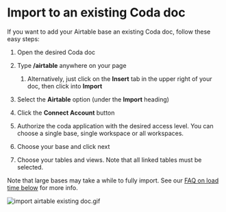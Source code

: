 **Import to an existing Coda doc**
==================================


If you want to add your Airtable base an existing Coda doc, follow these easy steps:


1. Open the desired Coda doc
2. Type **/airtable** anywhere on your page


	1. Alternatively, just click on the **Insert** tab in the upper right of your doc, then click into **Import**
3. Select the **Airtable** option (under the **Import** heading)
4. Click the **Connect Account** button
5. Authorize the coda application with the desired access level. You can choose a single base, single workspace or all workspaces.
6. Choose your base and click next
7. Choose your tables and views. Note that all linked tables must be selected.

Note that large bases may take a while to fully import. See our [FAQ on load time below](#h_0107d04e6a) for more info.



![import airtable existing doc.gif](https://coda.intercom-attachments-7.com/i/o/755479046/821b7975905462fac32438c8/upload_2987395843676325748)